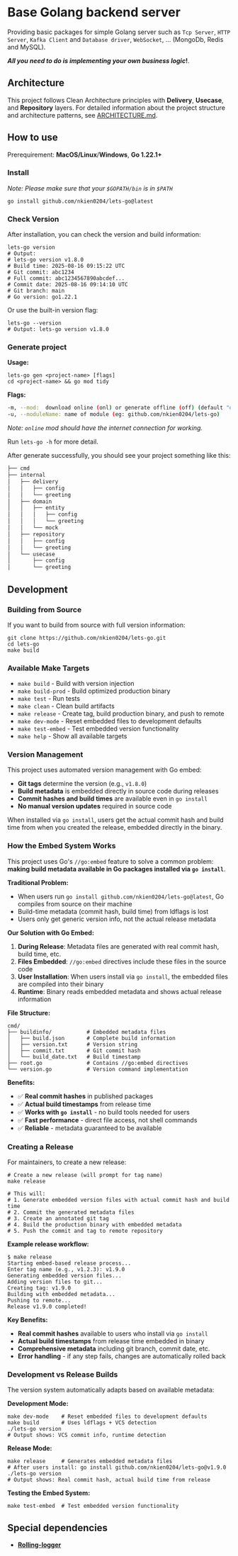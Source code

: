 # Base Golang backend server
Providing basic packages for simple Golang server such as `Tcp Server`, `HTTP Server`, `Kafka Client` and `Database driver`, `WebSocket`, ... (MongoDb, Redis and MySQL).

***All you need to do is implementing your own business logic*!**.

## Architecture
This project follows Clean Architecture principles with **Delivery**, **Usecase**, and **Repository** layers. For detailed information about the project structure and architecture patterns, see [ARCHITECTURE.md](ARCHITECTURE.md).

## How to use
Prerequirement: **MacOS/Linux**/**Windows**, **Go 1.22.1+**

### Install
*Note: Please make sure that your `$GOPATH/bin` is in `$PATH`*
```shell
go install github.com/nkien0204/lets-go@latest
```

### Check Version
After installation, you can check the version and build information:
```shell
lets-go version
# Output:
# lets-go version v1.8.0
# Build time: 2025-08-16 09:15:22 UTC
# Git commit: abc1234
# Full commit: abc1234567890abcdef...
# Commit date: 2025-08-16 09:14:10 UTC
# Git branch: main
# Go version: go1.22.1
```

Or use the built-in version flag:
```shell
lets-go --version
# Output: lets-go version v1.8.0
```
### Generate project
**Usage:**
```shell
lets-go gen <project-name> [flags]
cd <project-name> && go mod tidy
```
**Flags:**
```bash
-m, --mod:  download online (onl) or generate offline (off) (default "off")
-u, --moduleName: name of module (eg: github.com/nkien0204/lets-go)
```
*Note: `online` mod should have the internet connection for working.*

Run `lets-go -h` for more detail.


After generate successfully, you should see your project something like this:
```bash
├── cmd
├── internal
│   ├── delivery
│   │   ├── config
│   │   └── greeting
│   ├── domain
│   │   ├── entity
│   │   │   ├── config
│   │   │   └── greeting
│   │   └── mock
│   ├── repository
│   │   ├── config
│   │   └── greeting
│   └── usecase
│       ├── config
│       └── greeting
```

## Development

### Building from Source
If you want to build from source with full version information:

```shell
git clone https://github.com/nkien0204/lets-go.git
cd lets-go
make build
```

### Available Make Targets
- `make build` - Build with version injection
- `make build-prod` - Build optimized production binary
- `make test` - Run tests
- `make clean` - Clean build artifacts
- `make release` - Create tag, build production binary, and push to remote
- `make dev-mode` - Reset embedded files to development defaults
- `make test-embed` - Test embedded version functionality
- `make help` - Show all available targets

### Version Management
This project uses automated version management with Go embed:
- **Git tags** determine the version (e.g., `v1.8.0`)
- **Build metadata** is embedded directly in source code during releases
- **Commit hashes and build times** are available even in `go install`
- **No manual version updates** required in source code

When installed via `go install`, users get the actual commit hash and build time from when you created the release, embedded directly in the binary.

### How the Embed System Works

This project uses Go's `//go:embed` feature to solve a common problem: **making build metadata available in Go packages installed via `go install`**.

**Traditional Problem:**
- When users run `go install github.com/nkien0204/lets-go@latest`, Go compiles from source on their machine
- Build-time metadata (commit hash, build time) from ldflags is lost
- Users only get generic version info, not the actual release metadata

**Our Solution with Go Embed:**
1. **During Release**: Metadata files are generated with real commit hash, build time, etc.
2. **Files Embedded**: `//go:embed` directives include these files in the source code
3. **User Installation**: When users install via `go install`, the embedded files are compiled into their binary
4. **Runtime**: Binary reads embedded metadata and shows actual release information

**File Structure:**
```
cmd/
├── buildinfo/           # Embedded metadata files
│   ├── build.json       # Complete build information
│   ├── version.txt      # Version string
│   ├── commit.txt       # Git commit hash
│   └── build_date.txt   # Build timestamp
├── root.go              # Contains //go:embed directives
└── version.go           # Version command implementation
```

**Benefits:**
- ✅ **Real commit hashes** in published packages
- ✅ **Actual build timestamps** from release time
- ✅ **Works with `go install`** - no build tools needed for users
- ✅ **Fast performance** - direct file access, not shell commands
- ✅ **Reliable** - metadata guaranteed to be available

### Creating a Release
For maintainers, to create a new release:

```shell
# Create a new release (will prompt for tag name)
make release

# This will:
# 1. Generate embedded version files with actual commit hash and build time
# 2. Commit the generated metadata files
# 3. Create an annotated git tag
# 4. Build the production binary with embedded metadata
# 5. Push the commit and tag to remote repository
```

**Example release workflow:**
```shell
$ make release
Starting embed-based release process...
Enter tag name (e.g., v1.2.3): v1.9.0
Generating embedded version files...
Adding version files to git...
Creating tag: v1.9.0
Building with embedded metadata...
Pushing to remote...
Release v1.9.0 completed!
```

**Key Benefits:**
- **Real commit hashes** available to users who install via `go install`
- **Actual build timestamps** from release time embedded in binary
- **Comprehensive metadata** including git branch, commit date, etc.
- **Error handling** - if any step fails, changes are automatically rolled back

### Development vs Release Builds

The version system automatically adapts based on available metadata:

**Development Mode:**
```shell
make dev-mode    # Reset embedded files to development defaults
make build       # Uses ldflags + VCS detection
./lets-go version
# Output shows: VCS commit info, runtime detection
```

**Release Mode:**
```shell
make release     # Generates embedded metadata files
# After users install: go install github.com/nkien0204/lets-go@v1.9.0
./lets-go version
# Output shows: Real commit hash, actual build time from release
```

**Testing the Embed System:**
```shell
make test-embed  # Test embedded version functionality
```

## Special dependencies
- **[Rolling-logger](https://github.com/nkien0204/rolling-logger)**
